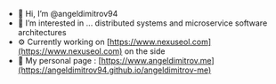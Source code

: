 - 👋 Hi, I’m @angeldimitrov94
- 👀 I’m interested in ... distributed systems and microservice software architectures
- ⚙️ Currently working on [https://www.nexuseol.com](https://www.nexuseol.com) on the side
- 📄 My personal page : [https://www.angeldimitrov.me](https://angeldimitrov94.github.io/angeldimitrov-me)
<!---
angeldimitrov94/angeldimitrov94 is a ✨ special ✨ repository because its `README.md` (this file) appears on your GitHub profile.
You can click the Preview link to take a look at your changes.
--->
